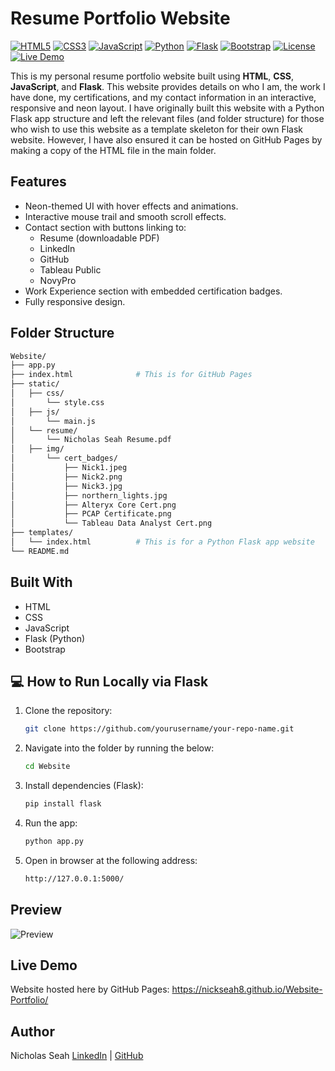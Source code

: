 # Resume Portfolio Website

[![HTML5](https://img.shields.io/badge/HTML5-E34F26?style=flat-square&logo=html5&logoColor=white)]()
[![CSS3](https://img.shields.io/badge/CSS3-1572B6?style=flat-square&logo=css3&logoColor=white)]()
[![JavaScript](https://img.shields.io/badge/JavaScript-F7DF1E?style=flat-square&logo=javascript&logoColor=black)]()
[![Python](https://img.shields.io/badge/Python-3776AB?style=flat-square&logo=python&logoColor=white)]()
[![Flask](https://img.shields.io/badge/Flask-000000?style=flat-square&logo=flask&logoColor=white)]()
[![Bootstrap](https://img.shields.io/badge/Bootstrap-563D7C?style=flat-square&logo=bootstrap&logoColor=white)]()
[![License](https://img.shields.io/badge/License-MIT-green?style=flat-square)](LICENSE)
[![Live Demo](https://img.shields.io/badge/Live%20Demo-Online-brightgreen?style=flat-square)](https://yourusername.github.io)

This is my personal resume portfolio website built using **HTML**, **CSS**, **JavaScript**, and **Flask**. 
This website provides details on who I am, the work I have done, my certifications, and my contact information in an interactive, responsive and neon layout.
I have originally built this website with a Python Flask app structure and left the relevant files (and folder structure) for those who wish to use this website as a template skeleton for their own Flask website. However, I have also ensured it can be hosted on GitHub Pages by making a copy of the HTML file in the main folder.

## Features
- Neon-themed UI with hover effects and animations.
- Interactive mouse trail and smooth scroll effects.
- Contact section with buttons linking to:
  - Resume (downloadable PDF)
  - LinkedIn
  - GitHub
  - Tableau Public
  - NovyPro
- Work Experience section with embedded certification badges.
- Fully responsive design.

## Folder Structure
```bash
Website/
├── app.py
├── index.html              # This is for GitHub Pages
├── static/
│   ├── css/
│       └── style.css
│   ├── js/
│       └── main.js
│   └── resume/
│       └── Nicholas Seah Resume.pdf
│   ├── img/
│       └── cert_badges/
│           ├── Nick1.jpeg
│           ├── Nick2.png
│           ├── Nick3.jpg
│           ├── northern_lights.jpg
│           ├── Alteryx Core Cert.png
│           ├── PCAP Certificate.png
│           └── Tableau Data Analyst Cert.png
├── templates/
│   └── index.html          # This is for a Python Flask app website
└── README.md 
```

## Built With
- HTML
- CSS
- JavaScript
- Flask (Python)
- Bootstrap

## 💻 How to Run Locally via Flask
1. Clone the repository:
   ```bash
   git clone https://github.com/yourusername/your-repo-name.git

2. Navigate into the folder by running the below:
    ```bash
    cd Website

3. Install dependencies (Flask):
    ```bash
    pip install flask

4. Run the app:
    ```bash
    python app.py

5. Open in browser at the following address:
    ```bash
    http://127.0.0.1:5000/
    
## Preview
![Preview](static/img/Preview.png)

## Live Demo
Website hosted here by GitHub Pages: https://nickseah8.github.io/Website-Portfolio/

## Author
Nicholas Seah
[LinkedIn](https://www.linkedin.com/in/nicholas-seah8/) | [GitHub](https://github.com/NickSeah8)

